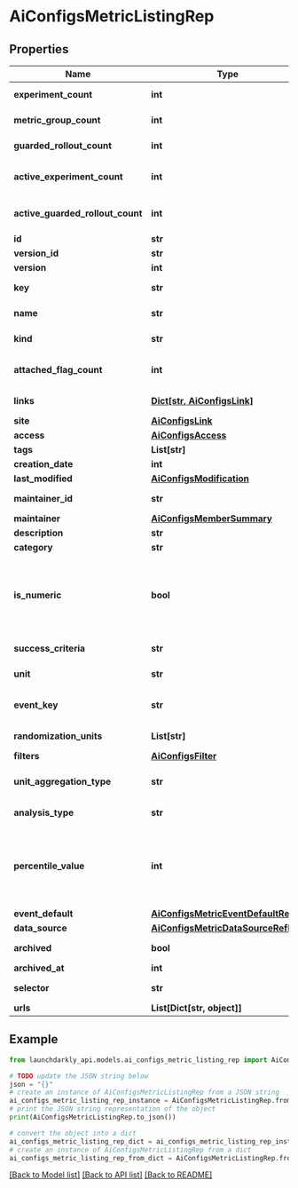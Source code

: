 # AiConfigsMetricListingRep


## Properties

Name | Type | Description | Notes
------------ | ------------- | ------------- | -------------
**experiment_count** | **int** | The number of experiments using this metric | [optional] 
**metric_group_count** | **int** | The number of metric groups using this metric | [optional] 
**guarded_rollout_count** | **int** | The number of guarded rollouts using this metric | [optional] 
**active_experiment_count** | **int** | The number of active experiments using this metric | [optional] 
**active_guarded_rollout_count** | **int** | The number of active guarded rollouts using this metric | [optional] 
**id** | **str** | The ID of this metric | 
**version_id** | **str** | The version ID of the metric | 
**version** | **int** | Version of the metric | [optional] 
**key** | **str** | A unique key to reference the metric | 
**name** | **str** | A human-friendly name for the metric | 
**kind** | **str** | The kind of event the metric tracks | 
**attached_flag_count** | **int** | The number of feature flags currently attached to this metric | [optional] 
**links** | [**Dict[str, AiConfigsLink]**](AiConfigsLink.md) | The location and content type of related resources | 
**site** | [**AiConfigsLink**](AiConfigsLink.md) |  | [optional] 
**access** | [**AiConfigsAccess**](AiConfigsAccess.md) |  | [optional] 
**tags** | **List[str]** | Tags for the metric | 
**creation_date** | **int** |  | 
**last_modified** | [**AiConfigsModification**](AiConfigsModification.md) |  | [optional] 
**maintainer_id** | **str** | The ID of the member who maintains this metric | [optional] 
**maintainer** | [**AiConfigsMemberSummary**](AiConfigsMemberSummary.md) |  | [optional] 
**description** | **str** | Description of the metric | [optional] 
**category** | **str** | The category of the metric | [optional] 
**is_numeric** | **bool** | For custom metrics, whether to track numeric changes in value against a baseline (&lt;code&gt;true&lt;/code&gt;) or to track a conversion when an end user takes an action (&lt;code&gt;false&lt;/code&gt;). | [optional] 
**success_criteria** | **str** | For custom metrics, the success criteria | [optional] 
**unit** | **str** | For numeric custom metrics, the unit of measure | [optional] 
**event_key** | **str** | For custom metrics, the event key to use in your code | [optional] 
**randomization_units** | **List[str]** | An array of randomization units allowed for this metric | [optional] 
**filters** | [**AiConfigsFilter**](AiConfigsFilter.md) |  | [optional] 
**unit_aggregation_type** | **str** | The method by which multiple unit event values are aggregated | [optional] 
**analysis_type** | **str** | The method for analyzing metric events | [optional] 
**percentile_value** | **int** | The percentile for the analysis method. An integer denoting the target percentile between 0 and 100. Required when &lt;code&gt;analysisType&lt;/code&gt; is &lt;code&gt;percentile&lt;/code&gt;. | [optional] 
**event_default** | [**AiConfigsMetricEventDefaultRep**](AiConfigsMetricEventDefaultRep.md) |  | [optional] 
**data_source** | [**AiConfigsMetricDataSourceRefRep**](AiConfigsMetricDataSourceRefRep.md) |  | [optional] 
**archived** | **bool** | Whether the metric version is archived | [optional] 
**archived_at** | **int** |  | [optional] 
**selector** | **str** | For click metrics, the CSS selectors | [optional] 
**urls** | **List[Dict[str, object]]** |  | [optional] 

## Example

```python
from launchdarkly_api.models.ai_configs_metric_listing_rep import AiConfigsMetricListingRep

# TODO update the JSON string below
json = "{}"
# create an instance of AiConfigsMetricListingRep from a JSON string
ai_configs_metric_listing_rep_instance = AiConfigsMetricListingRep.from_json(json)
# print the JSON string representation of the object
print(AiConfigsMetricListingRep.to_json())

# convert the object into a dict
ai_configs_metric_listing_rep_dict = ai_configs_metric_listing_rep_instance.to_dict()
# create an instance of AiConfigsMetricListingRep from a dict
ai_configs_metric_listing_rep_from_dict = AiConfigsMetricListingRep.from_dict(ai_configs_metric_listing_rep_dict)
```
[[Back to Model list]](../README.md#documentation-for-models) [[Back to API list]](../README.md#documentation-for-api-endpoints) [[Back to README]](../README.md)


